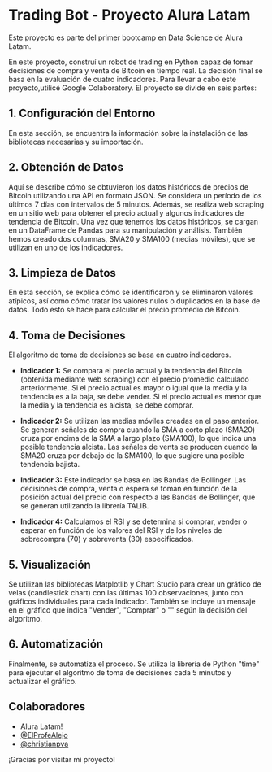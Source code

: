 # Trading Bot - Proyecto Alura Latam

Este proyecto es parte del primer bootcamp en Data Science de Alura Latam.

En este proyecto, construí un robot de trading en Python capaz de tomar decisiones de compra y venta de Bitcoin en tiempo real. La decisión final se basa en la evaluación de cuatro indicadores. Para llevar a cabo este proyecto,utilicé Google Colaboratory. El proyecto se divide en seis partes:

## 1. Configuración del Entorno
En esta sección, se encuentra la información sobre la instalación de las bibliotecas necesarias y su importación.

## 2. Obtención de Datos
Aquí se describe cómo se obtuvieron los datos históricos de precios de Bitcoin utilizando una API en formato JSON. Se considera un período de los últimos 7 días con intervalos de 5 minutos. Además, se realiza web scraping en un sitio web para obtener el precio actual y algunos indicadores de tendencia de Bitcoin. Una vez que tenemos los datos históricos, se cargan en un DataFrame de Pandas para su manipulación y análisis. También hemos creado dos columnas, SMA20 y SMA100 (medias móviles), que se utilizan en uno de los indicadores.

## 3. Limpieza de Datos
En esta sección, se explica cómo se identificaron y se eliminaron valores atípicos, así como cómo tratar los valores nulos o duplicados en la base de datos. Todo esto se hace para calcular el precio promedio de Bitcoin.

## 4. Toma de Decisiones
El algoritmo de toma de decisiones se basa en cuatro indicadores.

- **Indicador 1:** Se compara el precio actual y la tendencia del Bitcoin (obtenida mediante web scraping) con el precio promedio calculado anteriormente. Si el precio actual es mayor o igual que la media y la tendencia es a la baja, se debe vender. Si el precio actual es menor que la media y la tendencia es alcista, se debe comprar.

- **Indicador 2:** Se utilizan las medias móviles creadas en el paso anterior. Se generan señales de compra cuando la SMA a corto plazo (SMA20) cruza por encima de la SMA a largo plazo (SMA100), lo que indica una posible tendencia alcista. Las señales de venta se producen cuando la SMA20 cruza por debajo de la SMA100, lo que sugiere una posible tendencia bajista.

- **Indicador 3:** Este indicador se basa en las Bandas de Bollinger. Las decisiones de compra, venta o espera se toman en función de la posición actual del precio con respecto a las Bandas de Bollinger, que se generan utilizando la librería TALIB.

- **Indicador 4:** Calculamos el RSI y se determina si comprar, vender o esperar en función de los valores del RSI y de los niveles de sobrecompra (70) y sobreventa (30) especificados.

## 5. Visualización
Se utilizan las bibliotecas Matplotlib y Chart Studio para crear un gráfico de velas (candlestick chart) con las últimas 100 observaciones, junto con gráficos individuales para cada indicador. También se incluye un mensaje en el gráfico que indica "Vender", "Comprar" o "" según la decisión del algoritmo.

## 6. Automatización
Finalmente, se automatiza el proceso. Se utiliza la librería de Python "time" para ejecutar el algoritmo de toma de decisiones cada 5 minutos y actualizar el gráfico.


## Colaboradores

- Alura Latam!
- [@ElProfeAlejo](https://github.com/ElProfeAlejo)
- [@christianpva](https://github.com/christianpva)

¡Gracias por visitar mi proyecto!


